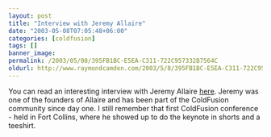 ```yaml
---
layout: post
title: "Interview with Jeremy Allaire"
date: "2003-05-08T07:05:48+06:00"
categories: [coldfusion]
tags: []
banner_image: 
permalink: /2003/05/08/395FB1BC-E5EA-C311-722C957332B7564C
oldurl: http://www.raymondcamden.com/2003/5/8/395FB1BC-E5EA-C311-722C957332B7564C
---
```


You can read an interesting interview with Jeremy Allaire <a href="http://www.meet-the-makers.com/conversations/allaire/1/">here</a>. Jeremy was one of the founders of Allaire and has been part of the ColdFusion community since day one. I still remember that first ColdFusion conference - held in Fort Collins, where he showed up to do the keynote in shorts and a teeshirt.